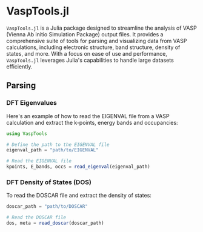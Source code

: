 # VaspTools.jl

`VaspTools.jl` is a Julia package designed to streamline the analysis of VASP (Vienna Ab initio Simulation Package) output files. It provides a comprehensive suite of tools for parsing and visualizing data from VASP calculations, including electronic structure, band structure, density of states, and more. With a focus on ease of use and performance, `VaspTools.jl` leverages Julia's capabilities to handle large datasets efficiently.

## Parsing

### DFT Eigenvalues

Here's an example of how to read the EIGENVAL file from a VASP calculation and extract the k-points, energy bands and occupancies:

```julia
using VaspTools

# Define the path to the EIGENVAL file
eigenval_path = "path/to/EIGENVAL"

# Read the EIGENVAL file
kpoints, E_bands, occs = read_eigenval(eigenval_path)
```

### DFT Density of States (DOS)

To read the DOSCAR file and extract the density of states:

```julia
doscar_path = "path/to/DOSCAR"

# Read the DOSCAR file
dos, meta = read_doscar(doscar_path)
```